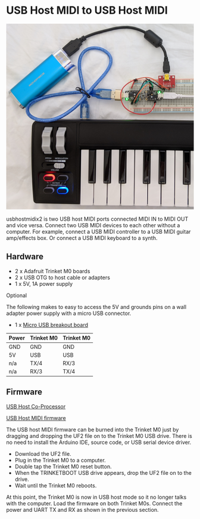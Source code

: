 # USB Host MIDI to USB Host MIDI

![USB Host MIDI x 2](./images/usbhostx2.jpg)

usbhostmidix2 is two USB host MIDI ports connected MIDI IN to MIDI OUT and vice
versa. Connect two USB MIDI devices to each other without a computer. For
example, connect a USB MIDI controller to a USB MIDI guitar amp/effects box. Or
connect a USB MIDI keyboard to a synth.

## Hardware

* 2 x Adafruit Trinket M0 boards
* 2 x USB OTG to host cable or adapters
* 1 x 5V, 1A power supply

Optional

The following makes to easy to access the 5V and grounds pins on a wall adapter
power supply with a micro USB connector.

* 1 x [Micro USB breakout board](https://www.adafruit.com/product/1833)

Power	|Trinket M0	|Trinket M0
--------|-----------|----------
GND		|GND		|GND
5V		|USB		|USB
n/a		|TX/4		|RX/3
n/a		|RX/3		|TX/4

## Firmware

[USB Host Co-Processor](https://github.com/gdsports/usbhostcopro)

[USB Host MIDI firmware](https://github.com/gdsports/usbhostcopro/blob/master/firmware/MIDIUARTUSBH.ino.trinket_m0.uf2)

The USB host MIDI firmware can be burned into the Trinket M0 just by dragging
and dropping the UF2 file on to the Trinket M0 USB drive. There is no need to
install the Arduino IDE, source code, or USB serial device driver.

* Download the UF2 file.
* Plug in the Trinket M0 to a computer.
* Double tap the Trinket M0 reset button.
* When the TRINKETBOOT USB drive appears, drop the UF2 file on to the drive.
* Wait until the Trinket M0 reboots.

At this point, the Trinket M0 is now in USB host mode so it no longer talks
with the computer. Load the firmware on both Trinket M0s. Connect the power
and UART TX and RX as shown in the previous section.

